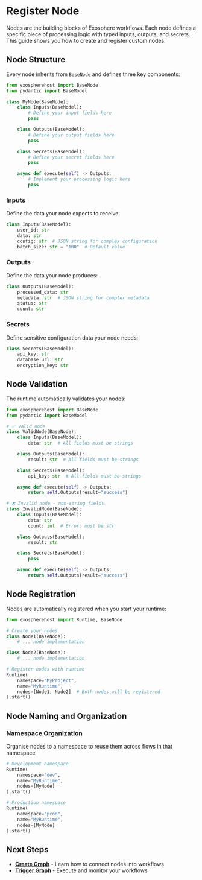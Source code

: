 # Register Node

Nodes are the building blocks of Exosphere workflows. Each node defines a specific piece of processing logic with typed inputs, outputs, and secrets. This guide shows you how to create and register custom nodes.

## Node Structure

Every node inherits from `BaseNode` and defines three key components:

```python
from exospherehost import BaseNode
from pydantic import BaseModel

class MyNode(BaseNode):
    class Inputs(BaseModel):
        # Define your input fields here
        pass

    class Outputs(BaseModel):
        # Define your output fields here
        pass

    class Secrets(BaseModel):
        # Define your secret fields here
        pass

    async def execute(self) -> Outputs:
        # Implement your processing logic here
        pass
```

### Inputs

Define the data your node expects to receive:

```python
class Inputs(BaseModel):
    user_id: str
    data: str
    config: str  # JSON string for complex configuration
    batch_size: str = "100"  # Default value
```

### Outputs

Define the data your node produces:

```python
class Outputs(BaseModel):
    processed_data: str
    metadata: str  # JSON string for complex metadata
    status: str
    count: str
```

### Secrets

Define sensitive configuration data your node needs:

```python
class Secrets(BaseModel):
    api_key: str
    database_url: str
    encryption_key: str
```

## Node Validation

The runtime automatically validates your nodes:

```python hl_lines="19"
from exospherehost import BaseNode
from pydantic import BaseModel

# ✅ Valid node
class ValidNode(BaseNode):
    class Inputs(BaseModel):
        data: str  # All fields must be strings

    class Outputs(BaseModel):
        result: str  # All fields must be strings

    class Secrets(BaseModel):
        api_key: str  # All fields must be strings

    async def execute(self) -> Outputs:
        return self.Outputs(result="success")

# ❌ Invalid node - non-string fields
class InvalidNode(BaseNode):
    class Inputs(BaseModel):
        data: str
        count: int  # Error: must be str

    class Outputs(BaseModel):
        result: str

    class Secrets(BaseModel):
        pass

    async def execute(self) -> Outputs:
        return self.Outputs(result="success")
```

## Node Registration

Nodes are automatically registered when you start your runtime:

```python hl_lines="14"
from exospherehost import Runtime, BaseNode

# Create your nodes
class Node1(BaseNode):
    # ... node implementation

class Node2(BaseNode):
    # ... node implementation

# Register nodes with runtime
Runtime(
    namespace="MyProject",
    name="MyRuntime",
    nodes=[Node1, Node2]  # Both nodes will be registered
).start()
```

## Node Naming and Organization

### Namespace Organization

Organise nodes to a namespace to reuse them across flows in that namespace

```python hl_lines="3 10"
# Development namespace
Runtime(
    namespace="dev",
    name="MyRuntime",
    nodes=[MyNode]
).start()

# Production namespace
Runtime(
    namespace="prod",
    name="MyRuntime",
    nodes=[MyNode]
).start()
```

## Next Steps

- **[Create Graph](./create-graph.md)** - Learn how to connect nodes into workflows
- **[Trigger Graph](./trigger-graph.md)** - Execute and monitor your workflows
